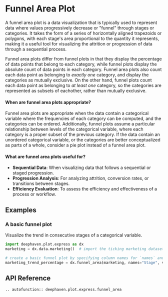 # Funnel Area Plot

A funnel area plot is a data visualization that is typically used to represent data where values progressively decrease or "funnel" through stages or categories. It takes the form of a series of horizontally aligned trapezoids or polygons, with each stage's area proportional to the quantity it represents, making it a useful tool for visualizing the attrition or progression of data through a sequential process.

Funnel area plots differ from funnel plots in that they display the percentage of data points that belong to each category, while funnel plots display the absolute count of data points in each category. Funnel area plots also count each data point as belonging to _exactly one_ category, and display the categories as mutually exclusive. On the other hand, funnel plots count each data point as belonging to _at least one_ category, so the categories are represented as subsets of eachother, rather than mutually exclusive.

#### When are funnel area plots appropriate?

Funnel area plots are appropriate when the data contain a categorical variable where the frequencies of each category can be computed, and the categories can be ordered. Additionally, funnel plots assume a particular relationship between levels of the categorical variable, where each category is a proper subset of the previous category. If the data contain an unordered categorical variable, or the categories are better conceptualized as parts of a whole, consider a pie plot instead of a funnel area plot.

#### What are funnel area plots useful for?

- **Sequential Data**: When visualizing data that follows a sequential or staged progression.
- **Progression Analysis**: For analyzing attrition, conversion rates, or transitions between stages.
- **Efficiency Evaluation**: To assess the efficiency and effectiveness of a process or workflow.

## Examples

### A basic funnel plot

Visualize the trend in consecutive stages of a categorical variable.

```python order=marking_trend_percentage,marketing
import deephaven.plot.express as dx
marketing = dx.data.marketing()  # import the ticking marketing dataset

# create a basic funnel plot by specifying column names for `names` and `values`
marketing_trend_percentage = dx.funnel_area(marketing, names="Stage", values="Count")
```

## API Reference
```{eval-rst}
.. autofunction:: deephaven.plot.express.funnel_area
```